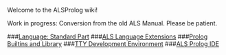 Welcome to the ALSProlog wiki!

Work in progress: Conversion from the old ALS Manual.
Please be patient.

###[Language: Standard Part](https://github.com/AppliedLogicSystems/ALSProlog/wiki/1-The-Syntax-of-ALS-Prolog)
###[ALS Language Extensions](https://github.com/AppliedLogicSystems/ALSProlog/wiki/5-Abstract-Data-Types%3A-Structure-Definition)
###[Prolog Builtins and Library](https://github.com/AppliedLogicSystems/ALSProlog/wiki/10-Prolog-I-O)
###[TTY Development Environment](https://github.com/AppliedLogicSystems/ALSProlog/wiki/13-Prolog-Shell)
###[ALS Prolog IDE](https://github.com/AppliedLogicSystems/ALSProlog/wiki/ALS-Prolog-IDE)
